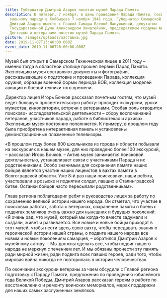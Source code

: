 ```yaml
---
title: Губернатор Дмитрий Азаров посетил музей Парада Памяти
description: В четверг, 7 ноября, в день проведения Парада Памяти, посвященного
  военному параду в Куйбышеве 7 ноября 1941 года, Губернатор Самарской области
  Дмитрий Азаров вместе с Главой Самары Еленой Лапушкиной, депутатом
  Государственной Думы Александром Хинштейном, председателем гордумы Алексеем
  Дегтевым и ветеранами посетил музей Парада Памяти.
picture: /images/uploads/заставка.jpg
date: 2019-11-07T13:46:00.000Z
event_date: 2019-11-06T20:00:00.000Z
---
```

Музей был открыт в Самарском Техническом лицее в 2011 году – именно тогда в областной столице прошел первый Парад Памяти. Экспозицию музея составляют документы и фотографии, рассказывающие о подготовке и проведении Парада, коллекция оружия, образцы военной формы периода ВОВ, коллекция моделей авиации и боевой техники того времени.

Директор лицея Игорь Бочков рассказал почетным гостям, что музей ведет большую просветительскую работу: проводит экскурсии, уроки мужества, кинолектории, встречи с ветеранами. Особая роль отводится поисково- исследовательской деятельности – сбору воспоминаний ветеранов, участников парада, работе в библиотеках и архивах. Экспозиция музея постоянно пополняется. К примеру, в прошлом году была приобретена интерактивная панель и установлены демонстрационные плазменные телевизоры.

«В прошлом году более 800 школьников из города и области побывали на экскурсиях в нашем музее, для них проведено более 100 экскурсий, – рассказал Игорь Бочков. – Актив музея занимается поисковой деятельностью, устанавливает связи с участниками Парада и их родственниками. Особо значимым для сохранения памяти наших бойцов является участие наших лицеистов в вахтах памяти в Волгоградской области. Уже 8-й раз наши поисковики, наши ребята, участвовали в розыске и поднятии солдат, павших в Сталинградской битве. Останки бойцов часто пересылали родственникам».

Глава региона поблагодарил ребят и руководство лицея за работу по сохранению великой истории нашего народа. Он отметил, что участие в поисковых работах, забота о ветеранах, сохранение памяти о боевых подвигах земляков очень важно для нынешних и будущих поколений: «Я очень рад, что музей, который мы когда-то вместе задумали и создали, живет и развивается. Все новые и новые бойцы приходят в этот музей, чтобы нести здесь свою вахту, чтобы передавать знания о героической истории нашей страны, о подвиге нашего народа все новым и новым поколениям самарцев, – обратился Дмитрий Азаров к музейному активу. – Мы должны сделать все, чтобы подвиг нашего народа не меркнул с течением лет. И мы обязаны пронести эту память ради мирной жизни, ради подвига всех павших героев, ради того, чтобы мировая война никогда не повторилась в истории человечества».

По окончании экскурсии ветераны за чаем обсудили с Главой региона подготовку к Параду Памяти, предложения по проведению юбилейного года Великой Победы. Дмитрий Азаров рассказал героям о работе по восстановлению и ремонту воинских мемориалов, мерах поддержки для наших самых заслуженных земляков.